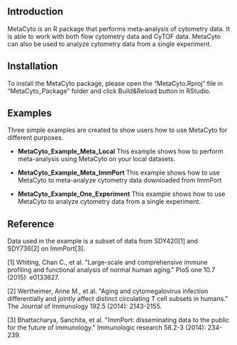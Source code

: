 ## Introduction

MetaCyto is an R package that performs meta-analysis of cytometry data. It is able to work with both flow cytometry data and CyTOF data. MetaCyto can also be used to analyze cytometry data from a single experiment. 



## Installation

To install the MetaCyto package, please open the “MetaCyto.Rproj” file in “MetaCyto_Package” folder and click Build&Reload button in RStudio. 


## Examples

Three simple examples are created to show users how to use MetaCyto for different purposes.


* **MetaCyto_Example_Meta_Local** This example shows how to perform meta-analysis using MetaCyto on your local datasets. 



* **MetaCyto_Example_Meta_ImmPort** This example shows how to use MetaCyto to meta-analyze cytometry data downloaded from ImmPort


* **MetaCyto_Example_One_Experiment** This example shows how to use MetaCyto to analyze cytometry data from a single experiment. 



## Reference

Data used in the example is a subset of data from SDY420[1] and SDY736[2] on ImmPort[3]. 


[1] Whiting, Chan C., et al. "Large-scale and comprehensive immune profiling and functional analysis of normal human aging." PloS one 10.7 (2015): e0133627.

[2] Wertheimer, Anne M., et al. "Aging and cytomegalovirus infection differentially and jointly affect distinct circulating T cell subsets in humans." The Journal of Immunology 192.5 (2014): 2143-2155.

[3] Bhattacharya, Sanchita, et al. "ImmPort: disseminating data to the public for the future of immunology." Immunologic research 58.2-3 (2014): 234-239.
